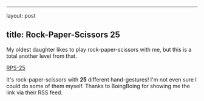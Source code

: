 <hr />

<p>layout: post</p>

<h2>title: Rock-Paper-Scissors 25</h2>

<p>My oldest daughter likes to play rock-paper-scissors with me, but this is a total another level from that.</p>

<p><a href="http://www.umop.com/rps25.htm">RPS-25</a></p>

<p>It's rock-paper-scissors with <strong>25</strong> different hand-gestures!  I'm not even sure I could do some of them myself.  Thanks to <a>BoingBoing</a> for showing me the link via their RSS feed.</p>
